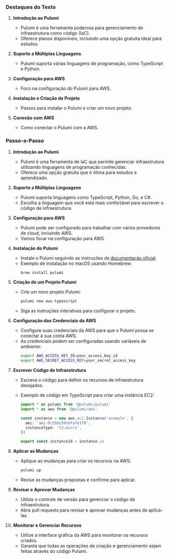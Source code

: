 ### Destaques do Texto

1. **Introdução ao Pulumi**

   - Pulumi é uma ferramenta poderosa para gerenciamento de infraestrutura como código (IaC).
   - Oferece planos disponíveis, incluindo uma opção gratuita ideal para estudos.

2. **Suporte a Múltiplas Linguagens**

   - Pulumi suporta várias linguagens de programação, como TypeScript e Python.

3. **Configuração para AWS**

   - Foco na configuração do Pulumi para AWS.

4. **Instalação e Criação de Projeto**

   - Passos para instalar o Pulumi e criar um novo projeto.

5. **Conexão com AWS**
   - Como conectar o Pulumi com a AWS.

### Passo-a-Passo

1. **Introdução ao Pulumi**

   - Pulumi é uma ferramenta de IaC que permite gerenciar infraestrutura utilizando linguagens de programação conhecidas.
   - Oferece uma opção gratuita que é ótima para estudos e aprendizado.

2. **Suporte a Múltiplas Linguagens**

   - Pulumi suporta linguagens como TypeScript, Python, Go, e C#.
   - Escolha a linguagem que você está mais confortável para escrever o código de infraestrutura.

3. **Configuração para AWS**

   - Pulumi pode ser configurado para trabalhar com vários provedores de cloud, incluindo AWS.
   - Vamos focar na configuração para AWS.

4. **Instalação do Pulumi**

   - Instale o Pulumi seguindo as instruções da [documentação oficial](https://www.pulumi.com/docs/get-started/install/).
   - Exemplo de instalação no macOS usando Homebrew:
     ```sh
     brew install pulumi
     ```

5. **Criação de um Projeto Pulumi**

   - Crie um novo projeto Pulumi:
     ```sh
     pulumi new aws-typescript
     ```
   - Siga as instruções interativas para configurar o projeto.

6. **Configuração das Credenciais da AWS**

   - Configure suas credenciais da AWS para que o Pulumi possa se conectar à sua conta AWS.
   - As credenciais podem ser configuradas usando variáveis de ambiente:
     ```sh
     export AWS_ACCESS_KEY_ID=your_access_key_id
     export AWS_SECRET_ACCESS_KEY=your_secret_access_key
     ```

7. **Escrever Código de Infraestrutura**

   - Escreva o código para definir os recursos de infraestrutura desejados.
   - Exemplo de código em TypeScript para criar uma instância EC2:

     ```typescript
     import * as pulumi from '@pulumi/pulumi'
     import * as aws from '@pulumi/aws'

     const instance = new aws.ec2.Instance('example', {
       ami: 'ami-0c55b159cbfafe1f0',
       instanceType: 't2.micro',
     })

     export const instanceId = instance.id
     ```

8. **Aplicar as Mudanças**

   - Aplique as mudanças para criar os recursos na AWS:
     ```sh
     pulumi up
     ```
   - Revise as mudanças propostas e confirme para aplicar.

9. **Revisar e Aprovar Mudanças**

   - Utilize o controle de versão para gerenciar o código de infraestrutura.
   - Abra pull requests para revisar e aprovar mudanças antes de aplicá-las.

10. **Monitorar e Gerenciar Recursos**
    - Utilize a interface gráfica da AWS para monitorar os recursos criados.
    - Garanta que todas as operações de criação e gerenciamento sejam feitas através do código Pulumi.
